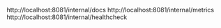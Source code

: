 
http://localhost:8081/internal/docs
http://localhost:8081/internal/metrics
http://localhost:8081/internal/healthcheck
